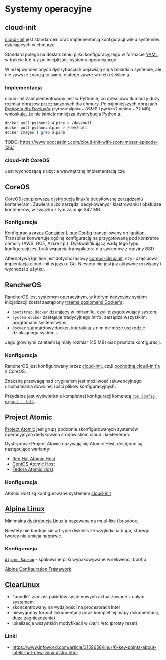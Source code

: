 # Systemy operacyjne

## cloud-init

[cloud-init](https://cloud-init.io/) jest standardem oraz implementacją 
konfiguracji wielu systemów działających w chmurze.

Standard polega na dostarczeniu pliku konfiguracyjnego w formacie 
[YAML](http://yaml.org/) w trakcie lub tuż po inicjalizacji systemu 
operacyjnego. 

W niżej wymienionych dystrybucjach pojawiają się wzmianki o systemie,
ale nie zawsze znaczą to samo, dlatego zawrę w nich uściślenia.

### Implementacja

cloud-init zaimplementowany jest w Pythonie, co częściowo tłumaczy duży
rozmiar obrazów przeznaczonych dla chmury. Po najmniejszych obrazach
[Python'a dla Docker'a](https://hub.docker.com/_/python/)
(python:alpine - 89MB i python2:alpine - 72 MB) wnioskuję, że nie
istnieje mniejsza dystrybucja Python'a.
```bash
docker pull python:2-alpine > /dev/null
docker pull python:alpine > /dev/null
docker images | grep alpine
```

TODO: https://www.podcastinit.com/cloud-init-with-scott-moser-episode-126/

### cloud-init CoreOS
Jest wychodzącą z użycia wewnętrzną implementacją czę

## CoreOS 
[CoreOS](https://coreos.com/) jest pierwszą dystrybucją linux'a dedykowaną
zarządzaniu kontenerami. Zawiera dużo narzędzi dedykowanych klastrowaniu i
obsłudze kontenerów, w związku z tym zajmuje 342 MB.

### Konfiguracja
Konfiguracja przez [Container Linux Config](https://coreos.com/os/docs/latest/provisioning.html) 
transpilowany do [Ignition](https://coreos.com/ignition/docs/latest/).
Transpiler konwertuje ogólną konfigurację na przygotowaną pod konkretne
chmury (AWS, GCE, Azure itp.). 
Dyskwalifikującą wadą tego typu konfiguracji jest brak wsparcia transpilatora
dla systemów z rodziny BSD

Alternatywą Ignition jest dotychczasowy 
[coreos-cloudinit](https://github.com/coreos/coreos-cloudinit), czyli
częściowa implentacją cloud-init w języku Go. Niestety nie jest już aktywnie
rozwijany i wychodzi z użytku.


## RancherOS
[RancherOS](https://rancher.com/rancher-os/) jest systemem operacyjnym,
w którym tradycyjny system inicjalizacji został zastąpiony [trzema poziomami
Docker'a](http://rancher.com/docs/os/latest/en/configuration/docker/):
- `bootstrap_docker` działający w initram'ie, czyli przygotowujący system,
- `system-docker` zastępuje tradycyjnego init'a, zarządza wszystkimi
  programami systemowymi,
- `docker` standardowy docker, interakcja z nim nie może uszkodzić
  działającego systemu,
  
Jego głównymi zaletami są mały rozmiar (45 MB) oraz prostota konfiguracji.
 
### Konfiguracja 
RancherOS jest konfigurowany przez 
[cloud-init](http://rancher.com/docs/os/latest/en/configuration/),
czyli [pochodną cloud-init'a](https://github.com/rancher/os/commit/e2ed97648ad63455743ebc16080a82ee47f8bb0c)
z CoreOS.

Znaczną przewagą nad oryginałem jest możliwość sekwencyjnego uruchamiania 
dowolnej ilości plików konfiguracyjnych.

Przydatne jest wyświetlenie kompletnej konfiguracji komendą
[`ros config export --full`](https://forums.rancher.com/t/good-cloud-config-reference/5238/3).



## Project Atomic
[Project Atomic](https://www.projectatomic.io/) jest grupą podobnie 
skonfigurowanych systemów operacyjnych dedykowaną środowiskom cloud i
kontenerom.

Dystrybucje Project Atomic nazywają się Atomic Host, dostępne są następujące 
warianty:
- [Red Hat Atomic Host](https://www.redhat.com/en/resources/enterprise-linux-atomic-host-datasheet)
- [CentOS Atomic Host](https://wiki.centos.org/SpecialInterestGroup/Atomic/Download/)
- [Fedora Atomic Host](https://getfedora.org/atomic/download/)


### Konfiguracja
Atomic Host są konfigurowane systemem [cloud-init](https://cloud-init.io/),

## [Alpine Linux](https://alpinelinux.org/)
Minimalna dystrybucja Linux'a bazowana na musl-libc i busybox.

Niestety nie bootuje sie w trybie diskless ze wzgledu na buga, ktorego tworcy nie umieja naprawic.


### Konfiguracja
[`Alpine Backup`](https://wiki.alpinelinux.org/wiki/Alpine_local_backup) - spakowane pliki wypakowywane w sekwencji boot'u

[Alpine Configuration Framework](http://wiki.alpinelinux.org/wiki/Alpine_Configuration_Framework_Design)


## [ClearLinux](https://clearlinux.org/)

- "bundle" zamiast pakietów systemowych aktualizowane z całym systemem
- skoncentrowany na wydajności na procesorach Intel
- niewygodny format dokumentacji (brak kompletnej mapy dokumentacji, duze zagniezdzenia)
- lokalizacja wszystkich modyfikacji w /var i /etc (prosty reset)

### Linki
- https://www.infoworld.com/article/3159658/linux/6-key-points-about-intels-hot-new-linux-distro.html